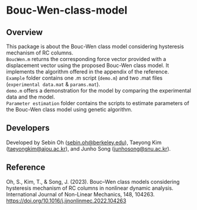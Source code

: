 # Bouc-Wen-class-model

## Overview
This package is about the Bouc-Wen class model considering hysteresis mechanism of RC columns.<br/>
`BoucWen.m` returns the corresponding force vector provided with a displacement vector using the proposed Bouc-Wen class model. It implements the algorithm offered in the appendix of the reference.<br/>
`Example` folder contains one .m script (`demo.m`) and two .mat files (`experimental data.mat` & `params.mat`).<br/>
`demo.m` offers a demonstration for the model by comparing the experimental data and the model.<br/>
`Parameter estimation` folder contains the scripts to estimate parameters of the Bouc-Wen class model using genetic algorithm.<br/>

## Developers
Developed by Sebin Oh (sebin.oh@berkeley.edu), Taeyong Kim (taeyongkim@ajou.ac.kr), and Junho Song (junhosong@snu.ac.kr).

## Reference
Oh, S., Kim, T., & Song, J. (2023). Bouc–Wen class models considering hysteresis mechanism of RC columns in nonlinear dynamic analysis. International Journal of Non-Linear Mechanics, 148, 104263.<br/>
https://doi.org/10.1016/j.ijnonlinmec.2022.104263
